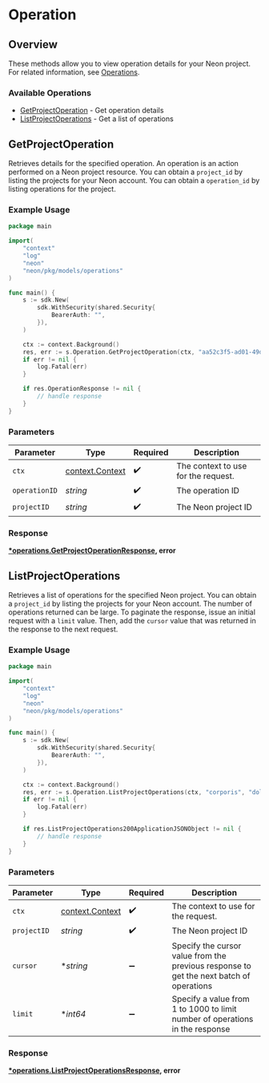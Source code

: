 # Operation

## Overview

These methods allow you to view operation details for your Neon project. For related information, see [Operations](https://neon.tech/docs/manage/operations).

### Available Operations

* [GetProjectOperation](#getprojectoperation) - Get operation details
* [ListProjectOperations](#listprojectoperations) - Get a list of operations

## GetProjectOperation

Retrieves details for the specified operation.
An operation is an action performed on a Neon project resource.
You can obtain a `project_id` by listing the projects for your Neon account.
You can obtain a `operation_id` by listing operations for the project.


### Example Usage

```go
package main

import(
	"context"
	"log"
	"neon"
	"neon/pkg/models/operations"
)

func main() {
    s := sdk.New(
        sdk.WithSecurity(shared.Security{
            BearerAuth: "",
        }),
    )

    ctx := context.Background()
    res, err := s.Operation.GetProjectOperation(ctx, "aa52c3f5-ad01-49da-9ffe-78f097b0074f", "dicta")
    if err != nil {
        log.Fatal(err)
    }

    if res.OperationResponse != nil {
        // handle response
    }
}
```

### Parameters

| Parameter                                             | Type                                                  | Required                                              | Description                                           |
| ----------------------------------------------------- | ----------------------------------------------------- | ----------------------------------------------------- | ----------------------------------------------------- |
| `ctx`                                                 | [context.Context](https://pkg.go.dev/context#Context) | :heavy_check_mark:                                    | The context to use for the request.                   |
| `operationID`                                         | *string*                                              | :heavy_check_mark:                                    | The operation ID                                      |
| `projectID`                                           | *string*                                              | :heavy_check_mark:                                    | The Neon project ID                                   |


### Response

**[*operations.GetProjectOperationResponse](../../models/operations/getprojectoperationresponse.md), error**


## ListProjectOperations

Retrieves a list of operations for the specified Neon project.
You can obtain a `project_id` by listing the projects for your Neon account.
The number of operations returned can be large.
To paginate the response, issue an initial request with a `limit` value.
Then, add the `cursor` value that was returned in the response to the next request.


### Example Usage

```go
package main

import(
	"context"
	"log"
	"neon"
	"neon/pkg/models/operations"
)

func main() {
    s := sdk.New(
        sdk.WithSecurity(shared.Security{
            BearerAuth: "",
        }),
    )

    ctx := context.Background()
    res, err := s.Operation.ListProjectOperations(ctx, "corporis", "dolore", 480894)
    if err != nil {
        log.Fatal(err)
    }

    if res.ListProjectOperations200ApplicationJSONObject != nil {
        // handle response
    }
}
```

### Parameters

| Parameter                                                                               | Type                                                                                    | Required                                                                                | Description                                                                             |
| --------------------------------------------------------------------------------------- | --------------------------------------------------------------------------------------- | --------------------------------------------------------------------------------------- | --------------------------------------------------------------------------------------- |
| `ctx`                                                                                   | [context.Context](https://pkg.go.dev/context#Context)                                   | :heavy_check_mark:                                                                      | The context to use for the request.                                                     |
| `projectID`                                                                             | *string*                                                                                | :heavy_check_mark:                                                                      | The Neon project ID                                                                     |
| `cursor`                                                                                | **string*                                                                               | :heavy_minus_sign:                                                                      | Specify the cursor value from the previous response to get the next batch of operations |
| `limit`                                                                                 | **int64*                                                                                | :heavy_minus_sign:                                                                      | Specify a value from 1 to 1000 to limit number of operations in the response            |


### Response

**[*operations.ListProjectOperationsResponse](../../models/operations/listprojectoperationsresponse.md), error**

